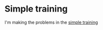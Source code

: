 # Simple training

I'm making the problems in the [simple training](https://codeforces.com/blog/entry/82143)